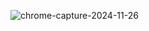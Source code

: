 ![chrome-capture-2024-11-26](https://github.com/user-attachments/assets/089f58c6-68c6-41e2-8490-87ea9e1a6bcd)
